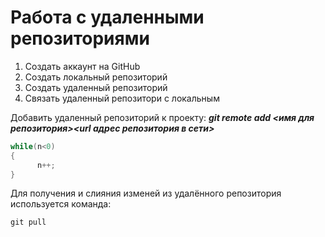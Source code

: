# **Работа с удаленными репозиториями**
1. Создать аккаунт на GitHub
2. Создать локальный репозиторий 
3. Создать удаленный репозиторий 
4. Связать удаленный репозитори с локальным

Добавить удаленный репозиторий к проекту:
***git remote add <имя для репозитория><url адрес репозитория в сети>***
``` c#
while(n<0)
{
      n++;
}
```
Для получения и слияния изменей из удалённого репозитория используется команда:
```
git pull
```
